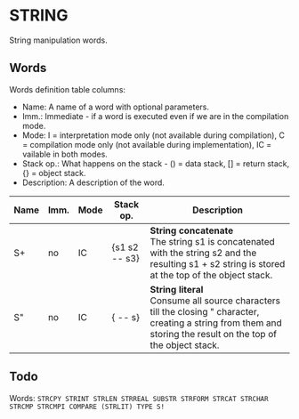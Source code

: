 ﻿# STRING

String manipulation words.

## Words

Words definition table columns:

- Name: A name of a word with optional parameters.
- Imm.: Immediate - if a word is executed even if we are in the compilation mode.
- Mode: I = interpretation mode only (not available during compilation), C = compilation mode only
  (not available during implementation), IC = vailable in both modes.
- Stack op.: What happens on the stack - () = data stack, [] = return stack, {} = object stack.
- Description: A description of the word.

| Name  | Imm. | Mode | Stack op. | Description |
| ---   | ---  | ---  | ---       | --- |
| S+    | no   | IC   | {s1 s2 -- s3} | **String concatenate**<br>The string s1 is concatenated with the string s2 and the resulting s1 + s2 string is stored at the top of the object stack. |
| S"    | no   | IC   | { -- s}   | **String literal**<br>Consume all source characters till the closing " character, creating a string from them and storing the result on the top of the object stack. |

## Todo

Words: `STRCPY STRINT STRLEN STRREAL SUBSTR STRFORM STRCAT STRCHAR STRCMP STRCMPI COMPARE (STRLIT) TYPE S!`
